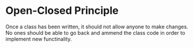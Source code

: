 # Open-Closed Principle

Once a class has been written, it should not allow anyone to make changes. No ones should be able to go back and ammend the class code in order to implement new functinality.